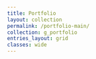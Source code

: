 ```yaml
---
title: Portfolio
layout: collection
permalink: /portfolio-main/
collection: g_portfolio
entries_layout: grid
classes: wide
---
```

